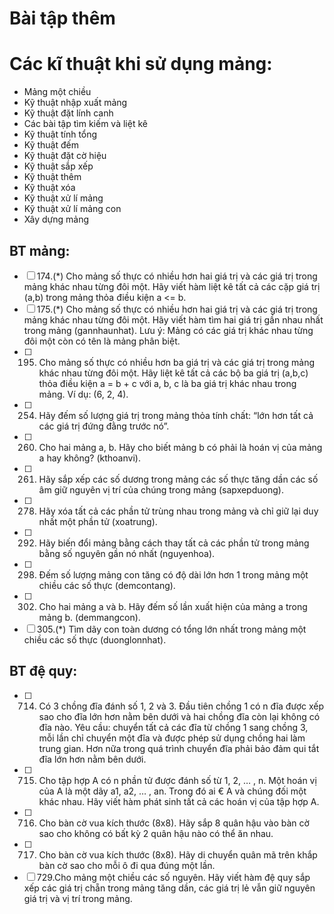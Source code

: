 # Bài tập thêm

# Các kĩ thuật khi sử dụng mảng:  
- Mảng một chiều
- Kỹ thuật nhập xuất mảng
- Kỹ thuật đặt lính canh 
- Các bài tập tìm kiếm và liệt kê
- Kỹ thuật tính tổng
- Kỹ thuật đếm
- Kỹ thuật đặt cờ hiệu
- Kỹ thuật sắp xếp
- Kỹ thuật thêm
- Kỹ thuật xóa
- Kỹ thuật xử lí mảng
- Kỹ thuật xử lí mảng con
- Xây dựng mảng

## BT mảng:
- [ ] 174.(*) Cho mảng số thực có nhiều hơn hai giá trị và các giá trị trong mảng khác nhau từng đôi một. Hãy viết hàm liệt kê tất cả các cặp giá trị (a,b) trong mảng thỏa điều kiện a <= b.
- [ ] 175.(*) Cho mảng số thực có nhiều hơn hai giá trị và các giá trị trong mảng khác nhau từng đôi một. Hãy viết hàm tìm hai giá trị gần nhau nhất trong mảng (gannhaunhat). Lưu ý: Mảng có các giá trị khác nhau từng đôi một còn có tên là mảng phân biệt.
- [ ] 195. Cho mảng số thực có nhiều hơn ba giá trị và các giá trị trong mảng khác nhau từng đôi một. Hãy liệt kê tất cả các bộ ba giá trị (a,b,c) thỏa điều kiện a = b + c với a, b, c là ba giá trị khác nhau trong mảng. Ví dụ: (6, 2, 4).
- [ ] 254. Hãy đếm số lượng giá trị trong mảng thỏa tính chất: “lớn hơn tất cả các giá trị đứng đằng trước nó”.
- [ ] 260. Cho hai mảng a, b. Hãy cho biết mảng b có phải là hoán vị của mảng a hay không? (kthoanvi).
- [ ] 261. Hãy sắp xếp các số dương trong mảng các số thực tăng dần các số âm giữ nguyên vị trí của chúng trong mảng (sapxepduong).
- [ ] 278. Hãy xóa tất cả các phần tử trùng nhau trong mảng và chỉ giữ lại duy nhất một phần tử (xoatrung).
- [ ] 292. Hãy biến đổi mảng bằng cách thay tất cả các phần tử trong mảng bằng số nguyên gần nó nhất (nguyenhoa).
- [ ] 298. Đếm số lượng mảng con tăng có độ dài lớn hơn 1 trong mảng một chiều các số thực (demcontang).
- [ ] 302. Cho hai mảng a và b. Hãy đếm số lần xuất hiện của mảng a trong mảng b. (demmangcon).
- [ ] 305.(*) Tìm dãy con toàn dương có tổng lớn nhất trong mảng một chiều các số thực (duonglonnhat).

## BT đệ quy:
- [ ] 714. Có 3 chồng đĩa đánh số 1, 2 và 3. Đầu tiên chồng 1 có n đĩa được xếp sao cho đĩa lớn hơn nằm bên dưới và hai chồng đĩa còn lại không có đĩa nào. Yêu cầu: chuyển tất cả các đĩa từ chồng 1 sang chồng 3, mỗi lần chỉ chuyển một đĩa và được phép sử dụng chồng hai làm trung gian.  Hơn nữa trong quá trình chuyển đĩa phải bảo đảm qui tắt đĩa lớn hơn nằm bên dưới.
- [ ] 715. Cho tập hợp A có n phần tử được đánh số từ 1, 2, … , n. Một hoán vị của A là một dãy a1, a2, … , an. Trong đó ai € A và chúng đối một khác nhau. Hãy viết hàm phát sinh tất cả các hoán vị của tập hợp A.
- [ ] 716. Cho bàn cờ vua kích thước (8x8). Hãy sắp 8 quân hậu vào bàn cờ sao cho không có bất kỳ 2 quân hậu nào có thể ăn nhau.
- [ ] 717. Cho bàn cờ vua kích thước (8x8). Hãy di chuyển quân mã trên khắp bàn cờ sao cho mỗi ô đi qua đúng một lần.
- [ ] 729.Cho mảng một chiều các số nguyên. Hãy viết hàm đệ quy sắp xếp các giá trị chẵn trong mảng tăng dần, các giá trị lẻ vẫn giữ nguyên giá trị và vị trí trong mảng.